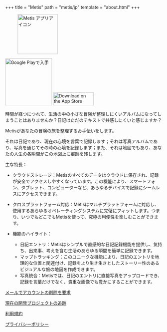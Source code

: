 +++
title = "Metis"
path = "metis/jp"
template = "about.html"
+++

<figure>
<img src="/metis.png" width="128" alt="Metis アプリアイコン"/>
</figure>

<a href='https://play.google.com/store/apps/details?id=com.larryhsiao.metis_app&pcampaignid=pcampaignidMKT-Other-global-all-co-prtnr-py-PartBadge-Mar2515-1'><img alt='Google Playで入手' width="150" src='https://play.google.com/intl/en_us/badges/static/images/badges/en_badge_web_generic.png'/></a>
<a href="https://apps.apple.com/jp/app/metis-journal/id6449760097?itsct=apps_box_badge&amp;itscg=30200" style="display: inline-block; overflow: hidden;"><img src="https://tools.applemediaservices.com/api/badges/download-on-the-app-store/black/en-us?size=125x41&amp;releaseDate=1708905600" alt="Download on the App Store" style="width: 130px; height: 41.5px;"></a>

時間が経つにつれて、生活の中の小さな冒険が整理しにくいアルバムになってしまうことはありませんか？日記はただのテキストで共感しにくいと感じますか？

Metisがあなたの冒険の旅を整理するお手伝いをします。

それは日記であり、現在の心境を言葉で記録します；それは写真アルバムであり、写真を通じてその時の心境を記録します；また、それは地図でもあり、あなたの人生の各瞬間がこの地図上に痕跡を残します。

主な特長：

- クラウドストレージ：Metisのすべてのデータはクラウドに保存され、記録が安全でアクセスしやすくなっています。この機能により、スマートフォン、タブレット、コンピューターなど、あらゆるデバイスで記録にシームレスにアクセスできます。

- クロスプラットフォーム対応：Metisはマルチプラットフォームに対応し、使用するあらゆるオペレーティングシステムに完璧にフィットします。つまり、いつでもどこでもMetisを使って、究極の利便性を楽しむことができます。

- 機能のハイライト：
    - 日記エントリ：Metisはシンプルで直感的な日記記録機能を提供し、気持ち、出来事、考えを含む生活のあらゆる瞬間を簡単に記録できます。
    - マップトラッキング：このユニークな機能により、日記のエントリを地理的な位置と関連付け、記録をより生き生きとしたストーリー性のあるビジュアルな旅の地図を作成できます。
    - 写真統合：Metisでは、日記のエントリに直接写真をアップロードでき、記録を言葉だけでなく、貴重な画像でも豊かにすることができます。


[メールでアカウントの削除を要求](mailto:larryhsiao@larryhsiao.com)

[現在の開発プロジェクトの追跡](https://larryhsiao.com:9081/issues/METIS?q=%23Unresolved)

[利用規約](https://larryhsiao.com/metis/terms_of_service)

[プライバシーポリシー](https://larryhsiao.com/metis/privacy_policy)


